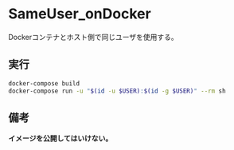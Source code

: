 # SameUser_onDocker

Dockerコンテナとホスト側で同じユーザを使用する。

## 実行

``` bash
docker-compose build
docker-compose run -u "$(id -u $USER):$(id -g $USER)" --rm sh   
```

## 備考

**イメージを公開してはいけない。**
